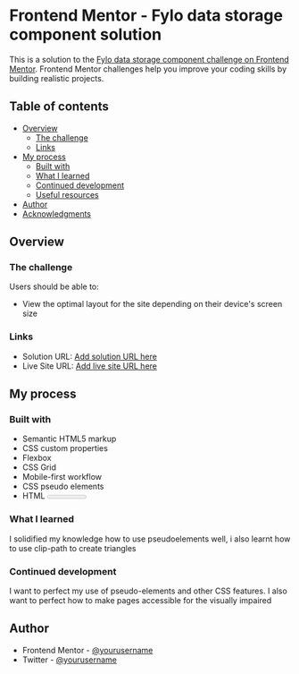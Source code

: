 # Frontend Mentor - Fylo data storage component solution

This is a solution to the [Fylo data storage component challenge on Frontend Mentor](https://www.frontendmentor.io/challenges/fylo-data-storage-component-1dZPRbV5n). Frontend Mentor challenges help you improve your coding skills by building realistic projects.

## Table of contents

- [Overview](#overview)
  - [The challenge](#the-challenge)
  - [Links](#links)
- [My process](#my-process)
  - [Built with](#built-with)
  - [What I learned](#what-i-learned)
  - [Continued development](#continued-development)
  - [Useful resources](#useful-resources)
- [Author](#author)
- [Acknowledgments](#acknowledgments)

## Overview

### The challenge

Users should be able to:

- View the optimal layout for the site depending on their device's screen size

### Links

- Solution URL: [Add solution URL here](https://your-solution-url.com)
- Live Site URL: [Add live site URL here](https://your-live-site-url.com)

## My process

### Built with

- Semantic HTML5 markup
- CSS custom properties
- Flexbox
- CSS Grid
- Mobile-first workflow
- CSS pseudo elements
- HTML <meter> tag

### What I learned

I solidified my knowledge how to use pseudoelements well, i also learnt how to use clip-path to create triangles

### Continued development

I want to perfect my use of pseudo-elements and other CSS features.
I also want to perfect how to make pages accessible for the visually impaired

## Author

- Frontend Mentor - [@yourusername](https://www.frontendmentor.io/profile/repro123)
- Twitter - [@yourusername](https://www.twitter.com/Dr_Repro)
